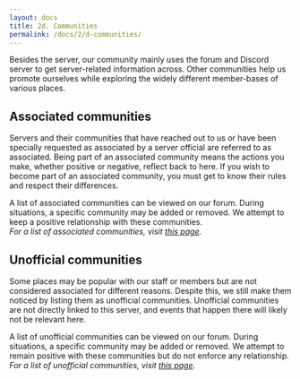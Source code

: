 ```yaml
---
layout: docs
title: 2d. Communities
permalink: /docs/2/d-communities/
---
```


Besides the server, our community mainly uses the forum and Discord server to get server-related information across.
Other communities help us promote ourselves while exploring the widely different member-bases of various places.

## Associated communities
Servers and their communities that have reached out to us or have been specially requested as associated by a server official are referred to as associated.
Being part of an associated community means the actions you make, whether positive or negative, reflect back to here.
If you wish to become part of an associated community, you must get to know their rules and respect their differences.

A list of associated communities can be viewed on our forum.
During situations, a specific community may be added or removed.
We attempt to keep a positive relationship with these communities.
<br>
_For a list of associated communities, visit [this page](https://shadow.ga)._

## Unofficial communities
Some places may be popular with our staff or members but are not considered associated for different reasons.
Despite this, we still make them noticed by listing them as unofficial communities.
Unofficial communities are not directly linked to this server, and events that happen there will likely not be relevant here.

A list of unofficial communities can be viewed on our forum.
During situations, a specific community may be added or removed.
We attempt to remain positive with these communities but do not enforce any relationship.
<br>
_For a list of unofficial communities, visit [this page](https://shadow.ga)._
